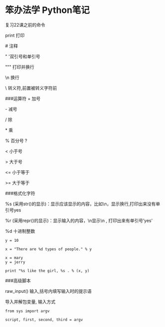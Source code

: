 # 笨办法学 Python笔记

复习22课之前的命令

print 打印

\# 注释

" '双引号和单引号

""" 打印并换行

\\n 换行

\\ 转义符,前置被转义字符前

###运算符
\+ 加号

\- 减号

/ 除

\* 乘

% 百分号  ?

< 小于号

\> 大于号

<= 小于等于

\>= 大于等于



###格式化字符

%s  (采用str()的显示)：显示应该显示的内容，比如\n，显示换行,打印出来没有单引号yes

%r  (采用repr()的显示)：显示输入的内容，\n显示\n  , 打印出来有单引号’yes’

%d  十进制整数


```
y = 10

x = "There are %d types of people." % y 
```
```
x = mary
y = jerry

print "%s like the girl, %s . % (x, y)
```
###高级脚本

raw_input()   输入,括号内填写输入时的提示语

导入并解包变量, 输入方式

```
from sys import argv 

script, first, second, third = argv
```


